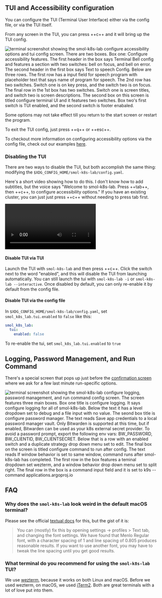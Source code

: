 ## TUI and Accessibility configuration

You can configure the TUI (Terminal User Interface) either via the config file, or via the TUI itself.

From any screen in the TUI, you can press ++c++ and it will bring up the TUI config.

![terminal screenshot showing the smol-k8s-lab configure accessibility options and tui config screen. There are two boxes. Box one: Configure accessibility features. The first header in the box says Terminal Bell config and features a section with two switches: bell on focus, and bell on error. The second header in the first box says Text to speech Config. Below are three rows. The first row has a input field for speech program with placeholder text that says name of program for speech. The 2nd row has two switches. Switch one is on key press, and the switch two is on focus. The final row in the 1st box has two switches. Switch one is screen titles, and switch two is screen descriptions. The second box on this screen is titled configure terminal UI and it features two switches. Box two's first switch is TUI enabled, and the second switch is footer enabaled.](../../assets/images/screenshots/tui_config_screen.svg)

Some options may not take effect till you return to the start screen or restart the program.

To exit the TUI config, just press ++q++ or ++esc++.

To checkout more information on configuring accessibility options via the config file, check out our examples [here](/config_file/#tui-and-accessibility-configuration).

### Disabling the TUI

There are two ways to disable the TUI, but both accomplish the same thing: modifying the `$XDG_CONFIG_HOME/smol-k8s-lab/config.yaml`.

Here's a short video showing how to do this. I don't know how to add subtitles, but the voice says "Welcome to smol-k8s-lab. Press ++tab++, then ++c++, to configure accessibility options." If you have an existing cluster, you can just just press ++c++ without needing to press tab first.

![type:video](../../assets/videos/how_to_disable_text_to_speech.mov)

#### Disable TUI via TUI

Launch the TUI with `smol-k8s-lab` and then press ++c++. Click the switch next to the word "enabled", and this will disable the TUI from launching automatically. You can still launch the tui with `smol-k8s-lab -i` or `smol-k8s-lab --interactive`. Once disabled by default, you can only re-enable it by default from the config file.

#### Disable TUI via the config file

In `$XDG_CONFIG_HOME/smol-k8s-lab/config.yaml`, set `smol_k8s_lab.tui.enabled` to `false` like this:

```yaml
smol_k8s_lab:
  tui:
    enabled: false
```

To re-enable the tui, set `smol_k8s_lab.tui.enabled` to `true`


## Logging, Password Management, and Run Command

There's a special screen that pops up just before the [confirmation screen](/tui/confirmation_screen/#confirming-your-configuration) where we ask for a few last minute run-specific options.

![terminal screenshot showing the smol-k8s-lab configure logging, password management, and run command config screen. The screen features three main boxes. Box one title is configure logging. It says configure logging for all of smol-k8s-lab. Below the text it has a level dropdown set to debug and a file input with no value. The seond box title is configure password manager. The text reads Save app credentials to a local password manager vault. Only Bitwarden is supported at this time, but if enabled, Bitwarden can be used as your k8s external secret provider. To avoid a password prompt, export the following env vars: BW_PASSWORD, BW_CLIENTID, BW_CLIENTSECRET. Below that is a row with an enabled switch and a duplicate strategy drop down menu set to edit. The final box on the screen is titled configure command to run after config. The text reads If window behavior is set to same window, command runs after smol-k8s-lab has completed. The first row in the box features a teminal dropdown set wezterm, and a window behavior drop down menu set to split right. The final row in the box is a command input field and it is set to k9s --command applications.argoproj.io](../../assets/images/screenshots/logging_password_config.svg)

## FAQ

### Why does the `smol-k8s-lab` look weird in the default macOS terminal?

Please see the official [textual docs](https://textual.textualize.io/FAQ/#why-doesnt-textual-look-good-on-macos) for this, but the gist of it is:

> You can (mostly) fix this by opening settings -> profiles > Text tab, and changing the font settings. We have found that Menlo Regular font, with a character spacing of 1 and line spacing of 0.805 produces reasonable results. If you want to use another font, you may have to tweak the line spacing until you get good results.


### What terminal do you recommend for using the `smol-k8s-lab` TUI?

We use [wezterm](https://wezfurlong.org/wezterm/index.html), because it works on both Linux and macOS. Before we used wezterm, on macOS, we used [iTerm2](https://iterm2.com/). Both are great terminals with a lot of love put into them.
